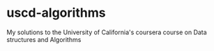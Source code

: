 # uscd-algorithms
My solutions to the University of California's coursera course on Data structures and Algorithms
